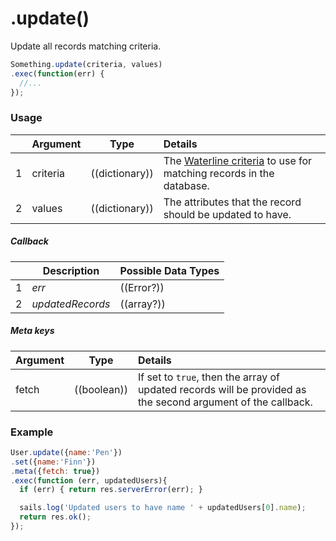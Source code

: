 # .update()

Update all records matching criteria.

```javascript
Something.update(criteria, values)
.exec(function(err) {
  //...
});
```


### Usage

|   |     Argument        | Type              | Details                            |
|---|:--------------------|-------------------|:-----------------------------------|
| 1 |    criteria         | ((dictionary))    | The [Waterline criteria](http://sailsjs.com/documentation/concepts/models-and-orm/query-language) to use for matching records in the database.
| 2 |    values           | ((dictionary))    | The attributes that the record should be updated to have.


##### Callback

|   |     Description     | Possible Data Types |
|---|---------------------|---------------------|
| 1 |    _err_            | ((Error?))          | The error that occurred, or `undefined` if there were no errors.
| 2 |    _updatedRecords_ | ((array?))          | By default, the updated records are not provided to this callback.  But if you enable `.meta({fetch: true})`, then the array of updated record(s) will be sent back.

##### Meta keys

| Argument            | Type              | Details                                                        |
|:--------------------|-------------------|:---------------------------------------------------------------|
| fetch               | ((boolean))       | If set to `true`, then the array of updated records will be provided as the second argument of the callback.


### Example

```javascript
User.update({name:'Pen'})
.set({name:'Finn'})
.meta({fetch: true})
.exec(function (err, updatedUsers){
  if (err) { return res.serverError(err); }

  sails.log('Updated users to have name ' + updatedUsers[0].name);
  return res.ok();
});
```

<docmeta name="displayName" value=".update()">
<docmeta name="pageType" value="method">
